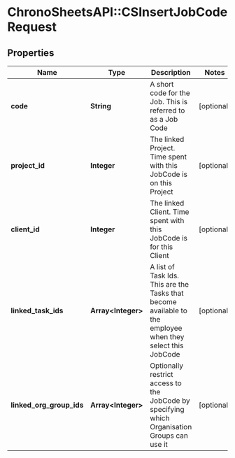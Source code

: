 # ChronoSheetsAPI::CSInsertJobCodeRequest

## Properties
Name | Type | Description | Notes
------------ | ------------- | ------------- | -------------
**code** | **String** | A short code for the Job.  This is referred to as a Job Code | [optional] 
**project_id** | **Integer** | The linked Project.  Time spent with this JobCode is on this Project | [optional] 
**client_id** | **Integer** | The linked Client.  Time spent with this JobCode is for this Client | [optional] 
**linked_task_ids** | **Array&lt;Integer&gt;** | A list of Task Ids.  This are the Tasks that become available to the employee when they select this JobCode | [optional] 
**linked_org_group_ids** | **Array&lt;Integer&gt;** | Optionally restrict access to the JobCode by specifying which Organisation Groups can use it | [optional] 


